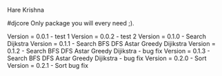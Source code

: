 Hare Krishna

#djcore 
Only package you will every need ;).

Version = 0.0.1 - test 1
Version = 0.0.2 - test 2
Version = 0.1.0 - Search Dijkstra
Version = 0.1.1 - Search BFS DFS Astar Greedy Dijikstra
Version = 0.1.2 - Search BFS DFS Astar Greedy Dijikstra - bug fix
Version = 0.1.3 - Search BFS DFS Astar Greedy Dijikstra - bug fix
Version = 0.2.0 - Sort 
Version = 0.2.1 - Sort bug fix 

